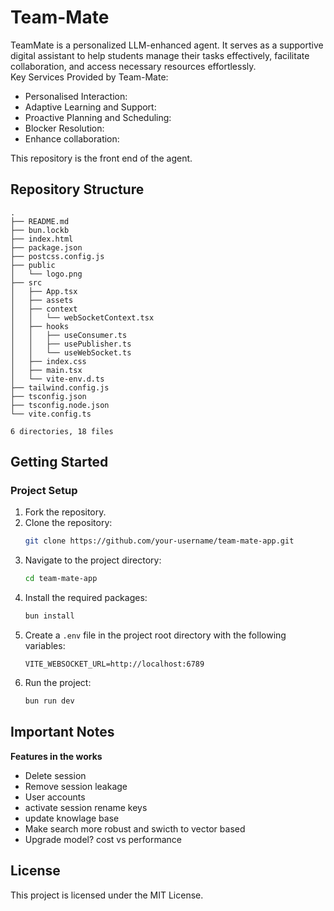 # Team-Mate

TeamMate is a personalized LLM-enhanced agent. It serves as a supportive digital assistant to help students manage their tasks effectively, facilitate collaboration, and access necessary resources effortlessly.  
Key Services Provided by Team-Mate:
- Personalised Interaction: 
- Adaptive Learning and Support: 
- Proactive Planning and Scheduling: 
- Blocker Resolution: 
- Enhance collaboration: 

This repository is the front end of the agent.

## Repository Structure

```
.
├── README.md
├── bun.lockb
├── index.html
├── package.json
├── postcss.config.js
├── public
│   └── logo.png
├── src
│   ├── App.tsx
│   ├── assets
│   ├── context
│   │   └── webSocketContext.tsx
│   ├── hooks
│   │   ├── useConsumer.ts
│   │   ├── usePublisher.ts
│   │   └── useWebSocket.ts
│   ├── index.css
│   ├── main.tsx
│   └── vite-env.d.ts
├── tailwind.config.js
├── tsconfig.json
├── tsconfig.node.json
└── vite.config.ts

6 directories, 18 files
```

## Getting Started

### Project Setup

1. Fork the repository.
2. Clone the repository:
   ```sh
   git clone https://github.com/your-username/team-mate-app.git
   ```
3. Navigate to the project directory:
   ```sh
   cd team-mate-app
   ```
4. Install the required packages:
   ```sh
   bun install
   ```
5. Create a `.env` file in the project root directory with the following variables:
   ```env
   VITE_WEBSOCKET_URL=http://localhost:6789
   ```
6. Run the project:
   ```sh
   bun run dev
   ```

## Important Notes

**Features in the works**
- Delete session
- Remove session leakage
- User accounts
- activate session rename keys
- update knowlage base
- Make search more robust and swicth to vector based
- Upgrade model? cost vs performance

## License

This project is licensed under the MIT License.
